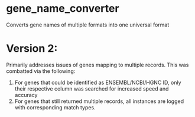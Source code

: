 # gene_name_converter
Converts gene names of multiple formats into one universal format

# Version 2:
Primarily addresses issues of genes mapping to multiple records. This was combatted via the following:
1. For genes that could be identified as ENSEMBL/NCBI/HGNC ID, only their respective column was searched for increased speed and accuracy
2. For genes that still returned multiple records, all instances are logged with corresponding match types.